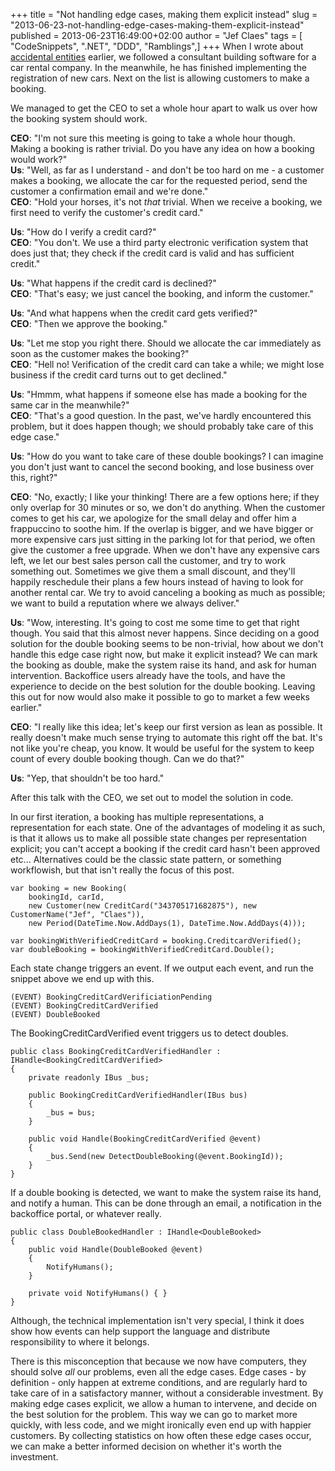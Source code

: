 +++
title = "Not handling edge cases, making them explicit instead"
slug = "2013-06-23-not-handling-edge-cases-making-them-explicit-instead"
published = 2013-06-23T16:49:00+02:00
author = "Jef Claes"
tags = [ "CodeSnippets", ".NET", "DDD", "Ramblings",]
+++
When I wrote about [accidental
entities](http://www.jefclaes.be/2013/06/accidental-entities-what-about-ui.html)
earlier, we followed a consultant building software for a car rental
company. In the meanwhile, he has finished implementing the registration
of new cars. Next on the list is allowing customers to make a booking.  
  
We managed to get the CEO to set a whole hour apart to walk us over how
the booking system should work.  
  
**CEO**: "I'm not sure this meeting is going to take a whole hour
though. Making a booking is rather trivial. Do you have any idea on how
a booking would work?"  
**Us**: "Well, as far as I understand - and don't be too hard on me - a
customer makes a booking, we allocate the car for the requested period,
send the customer a confirmation email and we're done."  
**CEO**: "Hold your horses, it's not *that* trivial. When we receive a
booking, we first need to verify the customer's credit card."  
  
**Us**: "How do I verify a credit card?"  
**CEO**: "You don't. We use a third party electronic verification system
that does just that; they check if the credit card is valid and has
sufficient credit."  
  
**Us**: "What happens if the credit card is declined?"  
**CEO**: "That's easy; we just cancel the booking, and inform the
customer."  
  
**Us**: "And what happens when the credit card gets verified?"  
**CEO**: "Then we approve the booking."  
  
**Us**: "Let me stop you right there. Should we allocate the car
immediately as soon as the customer makes the booking?"  
**CEO**: "Hell no! Verification of the credit card can take a while; we
might lose business if the credit card turns out to get declined."  
  
**Us**: "Hmmm, what happens if someone else has made a booking for the
same car in the meanwhile?"  
**CEO**: "That's a good question. In the past, we've hardly encountered
this problem, but it does happen though; we should probably take care of
this edge case."  

  

**Us**: "How do you want to take care of these double bookings? I can
imagine you don't just want to cancel the second booking, and lose
business over this, right?"

**CEO**: "No, exactly; I like your thinking! There are a few options
here; if they only overlap for 30 minutes or so, we don't do anything.
When the customer comes to get his car, we apologize for the small delay
and offer him a frappuccino to soothe him. If the overlap is bigger, and
we have bigger or more expensive cars just sitting in the parking lot
for that period, we often give the customer a free upgrade. When we
don't have any expensive cars left, we let our best sales person call
the customer, and try to work something out. Sometimes we give them a
small discount, and they'll happily reschedule their plans a few hours
instead of having to look for another rental car. We try to avoid
canceling a booking as much as possible; we want to build a reputation
where we always deliver."

**Us**: "Wow, interesting. It's going to cost me some time to get that
right though. You said that this almost never happens. Since deciding on
a good solution for the double booking seems to be non-trivial, how
about we don't handle this edge case right now, but make it explicit
instead? We can mark the booking as double, make the system raise its
hand, and ask for human intervention. Backoffice users already have the
tools, and have the experience to decide on the best solution for the
double booking. Leaving this out for now would also make it possible to
go to market a few weeks earlier." 

**CEO**: "I really like this idea; let's keep our first version as lean
as possible. It really doesn't make much sense trying to automate this
right off the bat. It's not like you're cheap, you know. It would be
useful for the system to keep count of every double booking though. Can
we do that?"

**Us**: "Yep, that shouldn't be too hard."

  

After this talk with the CEO, we set out to model the solution in code. 

  

In our first iteration, a booking has multiple representations, a
representation for each state. One of the advantages of modeling it as
such, is that it allows us to make all possible state changes per
representation explicit; you can't accept a booking if the credit card
hasn't been approved etc... Alternatives could be the classic state
pattern, or something workflowish, but that isn't really the focus of
this post.

    var booking = new Booking(
        bookingId, carId,
        new Customer(new CreditCard("343705171682875"), new CustomerName("Jef", "Claes")), 
        new Period(DateTime.Now.AddDays(1), DateTime.Now.AddDays(4)));

    var bookingWithVerifiedCreditCard = booking.CreditcardVerified();
    var doubleBooking = bookingWithVerifiedCreditCard.Double();

Each state change triggers an event. If we output each event, and run
the snippet above we end up with this.

    (EVENT) BookingCreditCardVerificiationPending
    (EVENT) BookingCreditCardVerified
    (EVENT) DoubleBooked

The BookingCreditCardVerified event triggers us to detect doubles.

    public class BookingCreditCardVerifiedHandler : IHandle<BookingCreditCardVerified> 
    {    
        private readonly IBus _bus;

        public BookingCreditCardVerifiedHandler(IBus bus)
        {
            _bus = bus;
        }

        public void Handle(BookingCreditCardVerified @event)
        {
            _bus.Send(new DetectDoubleBooking(@event.BookingId));
        }
    }

If a double booking is detected, we want to make the system raise its
hand, and notify a human. This can be done through an email, a
notification in the backoffice portal, or whatever really.

    public class DoubleBookedHandler : IHandle<DoubleBooked>
    {
        public void Handle(DoubleBooked @event)
        {
            NotifyHumans();
        }

        private void NotifyHumans() { }
    }

Although, the technical implementation isn't very special, I think it
does show how events can help support the language and distribute
responsibility to where it belongs.  
  
There is this misconception that because we now have computers, they
should solve *all* our problems, even all the edge cases. Edge cases -
by definition - only happen at extreme conditions, and are regularly
hard to take care of in a satisfactory manner, without a considerable
investment. By making edge cases explicit, we allow a human to
intervene, and decide on the best solution for the problem. This way we
can go to market more quickly, with less code, and we might ironically
even end up with happier customers. By collecting statistics on how
often these edge cases occur, we can make a better informed decision on
whether it's worth the investment.
